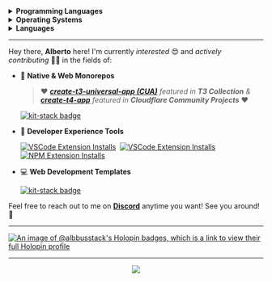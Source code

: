 <details>
<summary><b>Programming Languages</b></summary>
<br>

[![Typescript](https://img.shields.io/badge/TypeScript-007ACC?style=for-the-badge&logo=typescript&logoColor=white)](https://www.typescriptlang.org/)&nbsp;
[![Dart](https://img.shields.io/badge/Dart-04599c?style=for-the-badge&logo=dart&logoColor=white)](https://dart.dev/)&nbsp;
[![Python](https://img.shields.io/badge/Python-3776AB?style=for-the-badge&logo=python&logoColor=white)](https://www.python.org/)&nbsp;
[![Java](https://img.shields.io/badge/Java-ED8B00?style=for-the-badge&logo=openjdk&logoColor=white)](https://www.java.com/en/)&nbsp;
[![C++](https://img.shields.io/badge/C%2B%2B-00599C?style=for-the-badge&logo=c%2B%2B&logoColor=white)](https://en.wikipedia.org/wiki/C%2B%2B)&nbsp;
[![Bash](https://img.shields.io/badge/Bash-121011?style=for-the-badge&logo=gnu-bash&logoColor=white)](https://www.gnu.org/software/bash/)&nbsp;
[![SQL](https://img.shields.io/badge/SQL-316192?style=for-the-badge&logo=postgresql&logoColor=white)](https://en.wikipedia.org/wiki/SQL)

</details>

<details>
<summary><b>Operating Systems</b></summary>
<br>

[![Windows](https://img.shields.io/badge/Windows-0078D6?style=for-the-badge&logo=windows&logoColor=white)](https://www.microsoft.com/en-us/windows)&nbsp;
[![Manjaro](https://img.shields.io/badge/manjaro-35BF5C?style=for-the-badge&logo=manjaro&logoColor=white)](https://manjaro.org/)&nbsp;
[![Android](https://img.shields.io/badge/Android-3DDC84?style=for-the-badge&logo=android&logoColor=white)](https://www.android.com/)

</details>


<details>
<summary><b>Languages</b></summary>
<br>

[![Italian](https://img.shields.io/badge/Italian-white?style=for-the-badge)](https://en.wikipedia.org/wiki/Italian_language)&nbsp;
[![English](https://img.shields.io/badge/English-white?style=for-the-badge)](https://en.wikipedia.org/wiki/English_language)

</details>

---

Hey there, **Alberto** here! I'm currently _interested_ 😍 and _actively contributing_ 👨‍💻 in the fields of:

- 🧱 **Native & Web Monorepos**
  
   > ♥ _**[create-t3-universal-app (CUA)](https://github.com/chen-rn/CUA)** featured in **T3 Collection** & **[create-t4-app](https://github.com/timothymiller/t4-app)** featured in **Cloudflare Community Projects**_ ♥

   <a href="https://github.com/albbus-stack/t5.rs">
        <img src="https://img.shields.io/badge/t5.rs-white?logo=rust&style=for-the-badge&color=f75208&logoColor=white" alt="kit-stack badge">
   </a>

- 🧪 **Developer Experience Tools**
  
    [![VSCode Extension Installs](https://img.shields.io/visual-studio-marketplace/i/albbus.t4-app-tools?logo=visual-studio-code&style=for-the-badge&color=0078D7&label=t4-app-tools)](https://marketplace.visualstudio.com/items?itemName=albbus.t4-app-tools)&nbsp;
    [![VSCode Extension Installs](https://img.shields.io/visual-studio-marketplace/i/albbus-stack.t3-cua-tools?logo=visual-studio-code&style=for-the-badge&color=0078D7&label=t3-cua-tools)](https://marketplace.visualstudio.com/items?itemName=albbus-stack.t3-cua-tools)&nbsp;
    [![NPM Extension Installs](https://img.shields.io/npm/dy/create-t3-universal-app?color=f75208&label=create-t3-universal-app&logo=npm&logoColor=white&style=for-the-badge)](https://www.npmjs.com/package/create-t3-universal-app)

- 💻 **Web Development Templates**

    <a href="https://github.com/albbus-stack/kit-stack">
        <img src="https://img.shields.io/badge/kit%20stack-white?logo=svelte&style=for-the-badge&color=f75208&logoColor=white" alt="kit-stack badge">
    </a>
    
Feel free to reach out to me on **[Discord](https://discordapp.com/users/653322028824133632)** anytime you want! See you around! 👋

---

[![An image of @albbusstack's Holopin badges, which is a link to view their full Holopin profile](https://holopin.me/albbusstack)](https://holopin.io/@albbusstack)

---

<p align="center">
   <a href="https://www.codewars.com/users/albbus-stack">
      <img src="https://www.codewars.com/users/albbus-stack/badges/large" />
   </a>
</p>
